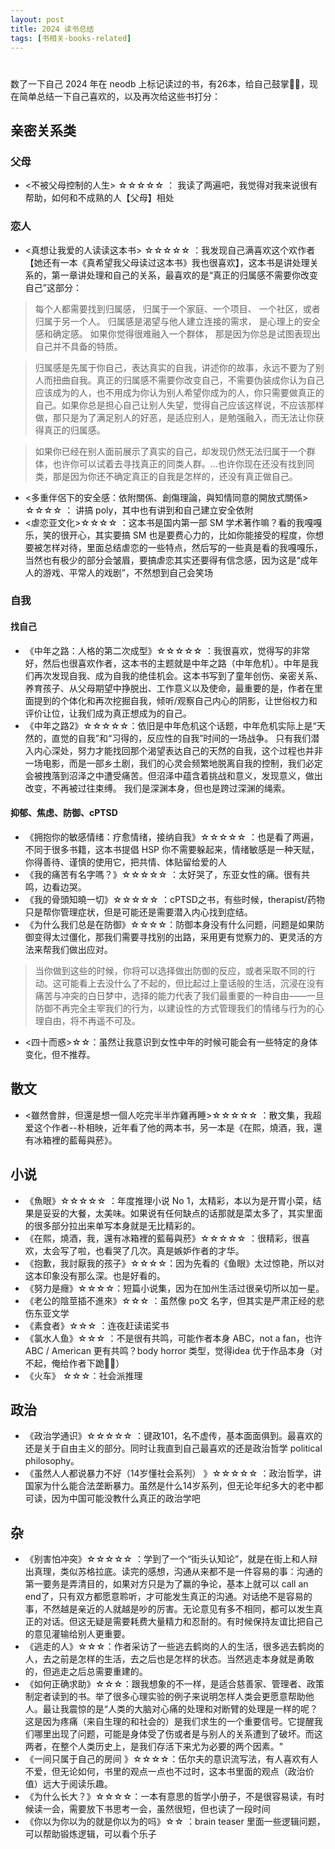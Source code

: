 ```yaml
---
layout: post
title: 2024 读书总结
tags: [书相关-books-related]
---
```



# 

数了一下自己 2024 年在 neodb 上标记读过的书，有26本，给自己鼓掌👏🏻，现在简单总结一下自己喜欢的，以及再次给这些书打分：

## 亲密关系类

### 父母

- <不被父母控制的人生> ☆☆☆☆☆ ： 我读了两遍吧，我觉得对我来说很有帮助，如何和不成熟的人【父母】相处

### 恋人

- <真想让我爱的人读读这本书> ☆☆☆☆☆ ：我发现自己满喜欢这个欢作者【她还有一本《真希望我父母读过这本书》我也很喜欢】，这本书是讲处理关系的，第一章讲处理和自己的关系，最喜欢的是“真正的归属感不需要你改变自己”这部分：

> 每个人都需要找到归属感， 
> 归属于一个家庭、一个项目、 
> 一个社区，或者归属于另一个人。 
> 归属感是渴望与他人建立连接的需求， 
> 是心理上的安全感和确定感。 
> 如果你觉得很难融入一个群体， 
> 那是因为你总是试图表现出 
> 自己并不具备的特质。 

> 归属感是先属于你自己，表达真实的自我，讲述你的故事，永远不要为了别人而扭曲自我。真正的归属感不需要你改变自己，不需要伪装成你认为自己应该成为的人，也不用成为你认为别人希望你成为的人，你只需要做真正的自己。如果你总是担心自己让别人失望，觉得自己应该这样说，不应该那样做，那只是为了满足别人的好恶，是适应别人，是勉强融入，而无法让你获得真正的归属感。 

> 如果你已经在别人面前展示了真实的自己，却发现仍然无法归属于一个群体，也许你可以试着去寻找真正的同类人群。...也许你现在还没有找到同类，那是因为你还不确定真正的自我是怎样的，还没有真正做自己。


- <多重伴侶下的安全感：依附關係、創傷理論，與知情同意的開放式關係> ☆☆☆☆ ： 讲搞 poly，其中也有讲到和自己建立安全依附
- <虐恋亚文化>☆☆☆☆ ：这本书是国内第一部 SM 学术著作嘛？看的我嘎嘎乐，笑的很开心，其实要搞 SM 也是要费心力的，比如你能接受的程度，你想要被怎样对待，里面总结虐恋的一些特点，然后写的一些真是看的我嘎嘎乐，当然也有极少的部分会皱眉，要搞虐恋其实还要得有信念感，因为这是“成年人的游戏、平常人的戏剧”，不然想到自己会笑场 



### 自我
 
#### 找自己

- 《中年之路：人格的第二次成型》☆☆☆☆☆ ：我很喜欢，觉得写的非常好，然后也很喜欢作者，这本书的主题就是中年之路（中年危机）。中年是我们再次发现自我、成为自我的绝佳机会。这本书写到了童年创伤、亲密关系、养育孩子、从父母期望中挣脱出、工作意义以及使命，最重要的是，作者在里面提到的个体化和再次挖掘自我，倾听/观察自己内心的阴影，让世俗权力和评价让位，让我们成为真正想成为的自己。
- 《中年之路2》☆☆☆☆☆：依旧是中年危机这个话题，中年危机实际上是“天然的，直觉的自我”和“习得的，反应性的自我”时间的一场战争。 只有我们潜入内心深处，努力才能找回那个渴望表达自己的天然的自我，这个过程也并非一场电影，而是一部乡土剧，我们的心灵会频繁地脱离自我的控制，我们必定会被拽落到沼泽之中遭受痛苦。但沼泽中蕴含着挑战和意义，发现意义，做出改变，不再被过往束缚。 我们是深渊本身，但也是跨过深渊的绳索。 

#### 抑郁、焦虑、防御、cPTSD

 - 《拥抱你的敏感情绪：疗愈情绪，接纳自我》☆☆☆☆☆ ：也是看了两遍，不同于很多书籍，这本书提倡 HSP 你不需要躲起来，情绪敏感是一种天赋，你得善待、谨慎的使用它，把共情、体贴留给爱的人
- 《我的痛苦有名字嗎？》☆☆☆☆☆ ：太好哭了，东亚女性的痛。很有共鸣，边看边哭。
- 《我的骨頭知曉一切》☆☆☆☆☆ ：cPTSD之书，有些时候，therapist/药物只是帮你管理症状，但是可能还是需要潜入内心找到症结。
- 《为什么我们总是在防御》☆☆☆☆：防御本身没有什么问题，问题是如果防御变得太过僵化，那我们需要寻找别的出路，采用更有觉察力的、更灵活的方法来帮我们做出应对。 
> 当你做到这些的时候，你将可以选择做出防御的反应，或者采取不同的行动。这可能看上去没什么了不起的，但比起过上童话般的生活，沉浸在没有痛苦与冲突的白日梦中，选择的能力代表了我们最重要的一种自由——一旦防御不再完全主宰我们的行为，以建设性的方式管理我们的情绪与行为的心理自由，将不再遥不可及。
- <四十而惑>☆☆：虽然让我意识到女性中年的时候可能会有一些特定的身体变化，但不推荐。


## 散文

- <雖然會胖，但還是想一個人吃完半半炸雞再睡>☆☆☆☆☆ ：散文集，我超爱这个作者--朴相映，近年看了他的两本书，另一本是《在熙，燒酒，我，還有冰箱裡的藍莓與菸》。

## 小说

- 《魚眼》☆☆☆☆☆ ：年度推理小说 No 1，太精彩，本以为是开胃小菜，结果是妥妥的大餐，太美味。如果说有任何缺点的话那就是菜太多了，其实里面的很多部分拉出来单写本身就是无比精彩的。
- 《在熙，燒酒，我，還有冰箱裡的藍莓與菸》☆☆☆☆☆ ：很精彩，很喜欢，太会写了啦，也看哭了几次。真是嫉妒作者的才华。
- 《抱歉，我討厭我的孩子》☆☆☆☆：因为先看的《鱼眼》太过惊艳，所以对这本印象没有那么深。也是好看的。
- 《努力是癮》☆☆☆☆：短篇小说集，因为在加州生活过很亲切所以加一星。
- 《老公的陰莖插不進來》☆☆☆ ：虽然像 po文 名字，但其实是严肃正经的悲伤东亚文学
- 《素食者》☆☆☆ ：连夜赶读诺奖书
- 《氯水人鱼》☆☆☆ ：不是很有共鸣，可能作者本身 ABC，not a fan，也许 ABC / American 更有共鸣？body horror 类型，觉得idea 优于作品本身（对不起，俺给作者下跪🧎🏻）
- 《火车》 ☆☆☆：社会派推理

## 政治

- 《政治学通识》☆☆☆☆☆ ：键政101，名不虚传，基本面面俱到。最喜欢的还是关于自由主义的部分。同时让我直到自己最喜欢的还是政治哲学 political philosophy。
- 《虽然人人都说暴力不好（14岁懂社会系列） 》☆☆☆☆☆ ：政治哲学，讲国家为什么能合法垄断暴力。虽然是什么14岁系列，但无论年纪多大的老中都可读，因为中国可能没教什么真正的政治学吧


## 杂

- 《别害怕冲突》☆☆☆☆☆ ：学到了一个“街头认知论”，就是在街上和人辩出真理，类似苏格拉底。读完的感想，沟通从来都不是一件容易的事：沟通的第一要务是弄清目的，如果对方只是为了赢的争论，基本上就可以 call an end了，只有双方都愿意聆听，才可能发生真正的沟通。对话绝不是容易的事，不然越是亲近的人就越是吵的厉害。无论意见有多不相同，都可以发生真正的对话。但这无疑是需要耗费大量精力和忍耐的。有时候保持友谊比把自己的意见灌输给别人更重要。
- 《逃走的人》☆☆☆：作者采访了一些逃去鹤岗的人的生活，很多逃去鹤岗的人，去之前是怎样的生活，去之后也是怎样的状态。当然逃走本身就是勇敢的，但逃走之后总需要重建的。
- 《如何正确求助》☆☆☆：跟我想象的不一样，是适合慈善家、管理者、政策制定者读到的书。举了很多心理实验的例子来说明怎样人类会更愿意帮助他人。最让我震惊的是“人类的大脑对心痛的处理和对断臂的处理是一样的呢？这是因为疼痛（来自生理的和社会的）是我们求生的一个重要信号。它提醒我们哪里出现了问题，可能是身体受了伤或者是与别人的关系遭到了破坏。而这两者，在整个人类历史上，是我们存活下来尤为必要的两个因素。" 
- 《一间只属于自己的房间 》☆☆☆☆：伍尔夫的意识流写法，有人喜欢有人不爱，但无论如何，书里的观点一点也不过时，这本书里面的观点（政治价值）远大于阅读乐趣。
- 《为什么长大？》☆☆☆☆：一本有意思的哲学小册子，不是很容易读，有时候读一会，需要放下书思考一会，虽然很短，但也读了一段时间
- 《你以为你以为的就是你以为的吗》☆☆ ：brain teaser 里面一些逻辑问题，可以帮助锻炼逻辑，可以看个乐子
